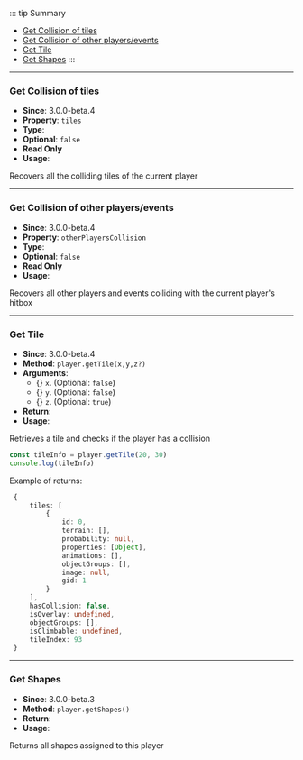 ::: tip Summary
- [Get Collision of tiles](#get-collision-of-tiles)
- [Get Collision of other players/events](#get-collision-of-other-players-events)
- [Get Tile](#get-tile)
- [Get Shapes](#get-shapes)
:::
---
### Get Collision of tiles
- **Since**: 3.0.0-beta.4
- **Property**: `tiles`
- **Type**: <Type type=' TileInfo[] ' />
- **Optional**: `false`
- **Read Only** 
- **Usage**:



Recovers all the colliding tiles of the current player 


---
### Get Collision of other players/events
- **Since**: 3.0.0-beta.4
- **Property**: `otherPlayersCollision`
- **Type**: <Type type='  <a href="/commands/common.html">RpgPlayer</a> | Rpgvent)[] ' />
- **Optional**: `false`
- **Read Only** 
- **Usage**:



Recovers all other players and events colliding with the current player's hitbox


---
### Get Tile
- **Since**: 3.0.0-beta.4
- **Method**: `player.getTile(x,y,z?)`
- **Arguments**:
    - {<Type type='number' />} `x`.  (Optional: `false`)
    - {<Type type='number' />} `y`.  (Optional: `false`)
    - {<Type type='number' />} `z`.  (Optional: `true`)
- **Return**: <Type type='object' />   
- **Usage**:


Retrieves a tile and checks if the player has a collision

```ts
const tileInfo = player.getTile(20, 30)
console.log(tileInfo)
```

Example of returns: 

```ts
 {
     tiles: [
         {
             id: 0,
             terrain: [],
             probability: null,
             properties: [Object],
             animations: [],
             objectGroups: [],
             image: null,
             gid: 1
         }
     ],
     hasCollision: false,
     isOverlay: undefined,
     objectGroups: [],
     isClimbable: undefined,
     tileIndex: 93
 }
 ```


---
### Get Shapes
- **Since**: 3.0.0-beta.3
- **Method**: `player.getShapes()`
- **Return**: <Type type=' <a href="/classes/shape.html">RpgShape</a>[]' />   
- **Usage**:


Returns all shapes assigned to this player

